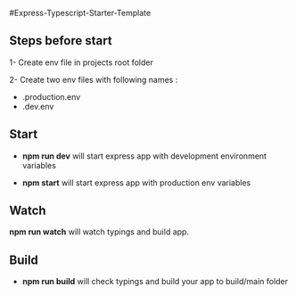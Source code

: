 #Express-Typescript-Starter-Template



## Steps before start


1- Create env file in projects root folder

2- Create two env files with following names :

 - .production.env
 - .dev.env


## Start 


- **npm run dev** will start express app with development environment variables

- **npm start** will start express app with production env variables

## Watch 


**npm run watch** will watch typings and  build app.



## Build 


- **npm run build** will check typings and  build your app to build/main folder




